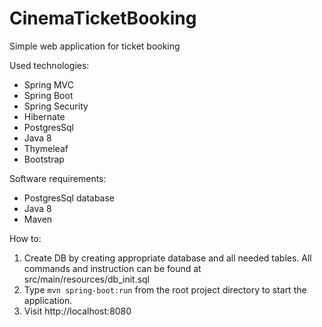 # CinemaTicketBooking
Simple web application for ticket booking

Used technologies:

* Spring MVC
* Spring Boot
* Spring Security
* Hibernate
* PostgresSql
* Java 8
* Thymeleaf
* Bootstrap

Software requirements:

* PostgresSql database
* Java 8
* Maven

How to:
1. Create DB by creating appropriate database and all needed tables. All commands and instruction can be found at src/main/resources/db_init.sql 
2. Type `mvn spring-boot:run` from the root project directory to start the application.
3. Visit http://localhost:8080
